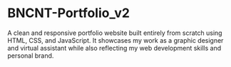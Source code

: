 # BNCNT-Portfolio_v2
A clean and responsive portfolio website built entirely from scratch using HTML, CSS, and JavaScript. It showcases my work as a graphic designer and virtual assistant while also reflecting my web development skills and personal brand.
